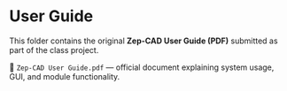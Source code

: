 # User Guide

This folder contains the original **Zep-CAD User Guide (PDF)** submitted as part of the class project.

📄 `Zep-CAD User Guide.pdf` — official document explaining system usage, GUI, and module functionality.
